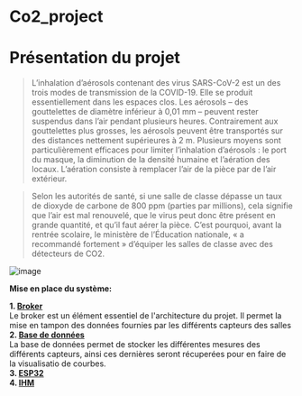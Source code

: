 # Co2_project


# Présentation du projet


> L’inhalation d’aérosols contenant des virus SARS-CoV-2 est un des trois modes de transmission de la COVID-19. Elle se produit essentiellement dans les espaces clos. Les aérosols – des gouttelettes de diamètre inférieur à 0,01 mm – peuvent rester suspendus dans l’air pendant plusieurs heures. 
Contrairement aux gouttelettes plus grosses, les aérosols peuvent être transportés sur des distances nettement supérieures à 2 m. 
Plusieurs moyens sont particulièrement efficaces pour limiter l’inhalation d’aérosols : le port du masque, la diminution de la densité́ humaine et l’aération des locaux. L’aération consiste à remplacer l’air de la pièce par de l’air extérieur. 

>Selon les autorités de santé, si une salle de classe dépasse un taux de dioxyde de carbone de 800 ppm (parties par millions), cela signifie que l’air est mal renouvelé, que le virus peut donc être présent en grande quantité, et qu’il faut aérer la pièce. C’est pourquoi, avant la rentrée scolaire, le ministère de l’Éducation nationale, « a recommandé fortement » d’équiper les salles de classe avec des détecteurs de CO2. 

![image](https://user-images.githubusercontent.com/123626866/224345326-52176d4f-dcee-4446-b97a-508caec78b3c.png)


__Mise en place du système:__

__1. [Broker](https://github.com/Knightmore1/Co2_project/blob/MQTT/README.md)__
<br>Le broker est un élément essentiel de l'architecture du projet. Il permet la mise en tampon des données fournies par les différents capteurs des salles  
__2. [Base de données](https://github.com/Knightmore1/Co2_project/blob/Broker/Acc%C3%A8s-BDD/README.md)__
<br>La base de données permet de stocker les différentes mesures des différents capteurs, ainsi ces dernières seront récuperées pour en faire de la visualisatio de courbes.  
__3. [ESP32](https://github.com/Knightmore1/Co2_project/blob/Mesure-CO2/affichage/README.md)__  
__4. [IHM](https://github.com/Knightmore1/Co2_project/blob/Supervision/Visu-Courbes/Import-EdT/README.md)__

